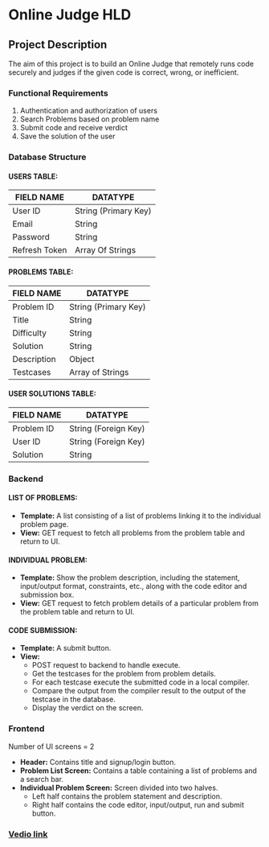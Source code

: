 # Online Judge HLD

## Project Description

The aim of this project is to build an Online Judge that remotely runs code securely and judges if the given code is correct, wrong, or inefficient.

### Functional Requirements

1. Authentication and authorization of users
2. Search Problems based on problem name
3. Submit code and receive verdict
4. Save the solution of the user

### Database Structure

#### USERS TABLE:

| FIELD NAME     | DATATYPE          |
| -------------- | ----------------- |
| User ID        | String (Primary Key) |
| Email          | String            |
| Password       | String            |
| Refresh Token  | Array Of Strings  |

#### PROBLEMS TABLE:

| FIELD NAME     | DATATYPE          |
| -------------- | ----------------- |
| Problem ID     | String (Primary Key) |
| Title          | String            |
| Difficulty     | String            |
| Solution       | String            |
| Description    | Object            |
| Testcases      | Array of Strings  |

#### USER SOLUTIONS TABLE:

| FIELD NAME     | DATATYPE          |
| -------------- | ----------------- |
| Problem ID     | String (Foreign Key) |
| User ID        | String (Foreign Key) |
| Solution       | String            |

### Backend

#### LIST OF PROBLEMS:

- **Template:** A list consisting of a list of problems linking it to the individual problem page.
- **View:** GET request to fetch all problems from the problem table and return to UI.

#### INDIVIDUAL PROBLEM:

- **Template:** Show the problem description, including the statement, input/output format, constraints, etc., along with the code editor and submission box.
- **View:** GET request to fetch problem details of a particular problem from the problem table and return to UI.

#### CODE SUBMISSION:

- **Template:** A submit button.
- **View:**
  - POST request to backend to handle execute.
  - Get the testcases for the problem from problem details.
  - For each testcase execute the submitted code in a local compiler.
  - Compare the output from the compiler result to the output of the testcase in the database.
  - Display the verdict on the screen.

### Frontend

Number of UI screens = 2

- **Header:** Contains title and signup/login button.
- **Problem List Screen:** Contains a table containing a list of problems and a search bar.
- **Individual Problem Screen:** Screen divided into two halves.
  - Left half contains the problem statement and description.
  - Right half contains the code editor, input/output, run and submit button.

### [Vedio link](https://drive.google.com/file/d/1AmZXIAYXAzHmPcRLXGDYA5_J9bUDpdaa/view?usp=sharing)
